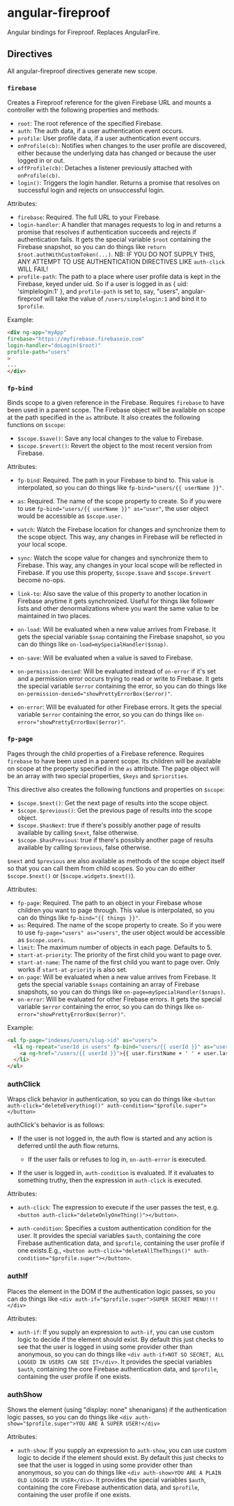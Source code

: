 angular-fireproof
=================

Angular bindings for Fireproof. Replaces AngularFire.

## Directives

All angular-fireproof directives generate new scope.

### `firebase`

Creates a Fireproof reference for the given Firebase URL and mounts a controller
with the following properties and methods:

- `root`: The root reference of the specified Firebase.
- `auth`: The auth data, if a user authentication event occurs.
- `profile`: User profile data, if a user authentication event occurs.
- `onProfile(cb)`: Notifies when changes to the user profile are discovered,
either because the underlying data has changed or because the user logged in
or out.
- `offProfile(cb)`: Detaches a listener previously attached with `onProfile(cb)`.
- `login()`: Triggers the login handler. Returns a promise that resolves on
successful login and rejects on unsuccessful login.

Attributes:

- `firebase`: Required. The full URL to your Firebase.
- `login-handler`: A handler that manages requests to log in and returns a promise
that resolves if authentication succeeds and rejects if authentication fails. It gets the special variable `$root` containing the Firebase snapshot, so you can
do things like `return $root.authWithCustomToken(...)`. NB: IF YOU DO NOT SUPPLY
THIS, ANY ATTEMPT TO USE AUTHENTICATION DIRECTIVES LIKE `auth-click` WILL FAIL!
- `profile-path`: The path to a place where user profile data is kept in the
Firebase, keyed under uid. So if a user is logged in as { uid: 'simplelogin:1' },
and `profile-path` is set to, say, "users", angular-fireproof will take the
value of `/users/simplelogin:1` and bind it to `$profile`.


Example:

```html
<div ng-app="myApp"
firebase="https://myfirebase.firebaseio.com"
login-handler="doLogin($root)"
profile-path="users"
>
...
</div>
```


### `fp-bind`

Binds scope to a given reference in the Firebase. Requires `firebase` to have
been used in a parent scope. The Firebase object will be available on scope
at the path specified in the `as` attribute. It also creates the following
functions on `$scope`:

- `$scope.$save()`: Save any local changes to the value to Firebase.
- `$scope.$revert()`: Revert the object to the most recent version from Firebase.

Attributes:

- `fp-bind`: Required. The path in your Firebase to bind to. This value is interpolated, so you can do things like `fp-bind="users/{{ userName }}"`.

- `as`: Required. The name of the scope property to create. So if you were to 
use `fp-bind="users/{{ userName }}" as="user"`, the user object would be accessible
as `$scope.user`.

- `watch`: Watch the Firebase location for changes and synchronize them to the
scope object. This way, any changes in Firebase will be reflected in your local
scope.

- `sync`: Watch the scope value for changes and synchronize them to Firebase. This way, any changes in your local scope will be reflected in Firebase. If you use
this property, `$scope.$save` and `$scope.$revert` become no-ops.

- `link-to`: Also save the value of this property to another location in Firebase
anytime it gets synchronized. Useful for things like follower lists and other
denormalizations where you want the same value to be maintained in two places.

- `on-load`: Will be evaluated when a new value arrives from Firebase. It gets
the special variable `$snap` containing the Firebase snapshot, so you can do things
like `on-load=mySpecialHandler($snap)`.

- `on-save`: Will be evaluated when a value is saved to Firebase.

- `on-permission-denied`: Will be evaluated instead of `on-error` if it's set and
a permission error occurs trying to read or write to Firebase. It gets the special variable `$error` containing the error, so you can do things like
`on-permission-denied="showPrettyErrorBox($error)"`.

- `on-error`: Will be evaluated for other Firebase errors. It gets the special variable `$error` containing the error, so you can do things like
`on-error="showPrettyErrorBox($error)"`.


### `fp-page`

Pages through the child properties of a Firebase reference. Requires `firebase` to have been used in a parent scope. Its children will be available on scope at the
property specified in the `as` attribute. The page object will be an array with
two special properties, `$keys` and `$priorities`.

This directive also creates the following functions and properties on `$scope`:

- `$scope.$next()`: Get the next page of results into the scope object.
- `$scope.$previous()`: Get the previous page of results into the scope object.
- `$scope.$hasNext`: true if there's possibly another page of results available
by calling `$next`, false otherwise.
- `$scope.$hasPrevious`: true if there's possibly another page of results available
by calling `$previous`, false otherwise.

`$next` and `$previous` are also available as methods of the scope object itself
so that you can call them from child scopes. So you can do either `$scope.$next()`
or (`$scope.widgets.$next()`).

Attributes:

- `fp-page`: Required. The path to an object in your Firebase whose children
you want to page through. This value is interpolated, so you can do things like `fp-bind="{{ things }}"`.
- `as`: Required. The name of the scope property to create. So if you were to use
`fp-page="users" as="users"`, the user object would be accessible as `$scope.users`.
- `limit`: The maximum number of objects in each page. Defaults to 5.
- `start-at-priority`: The priority of the first child you want to page over.
- `start-at-name`: The name of the first child you want to page over. Only works
if `start-at-priority` is also set.
- `on-page`: Will be evaluated when a new value arrives from Firebase. It gets
the special variable `$snaps` containing an array of Firebase snapshots, so you
can do things like `on-page=mySpecialHandler($snaps)`.
- `on-error`: Will be evaluated for other Firebase errors. It gets the special variable `$error` containing the error, so you can do things like
`on-error="showPrettyErrorBox($error)"`.

Example:

```html
<ul fp-page="indexes/users/slug->id" as="users">
  <li ng-repeat="userId in users" fp-bind="users/{{ userId }}" as="user">
    <a ng-href="/users/{{ userId }}">{{ user.firstName + ' ' + user.lastName }}</a>
  </li>
</ul>
```

### authClick

Wraps click behavior in authentication, so you can do things like
```<button auth-click="deleteEverything()" auth-condition="$profile.super"></button>```

authClick's behavior is as follows:

- If the user is not logged in, the auth flow is started and any action is deferred
until the auth flow returns.

   - If the user fails or refuses to log in, ```on-auth-error``` is executed.

- If the user is logged in, ```auth-condition``` is evaluated. If it evaluates
to something truthy, then the expression in ```auth-click``` is executed.

Attributes:

- `auth-click`: The expression to execute if the user passes the test, e.g.
```<button auth-click="deleteOnlyOneThing()"></button>```.

- `auth-condition`: Specifies a custom authentication condition for the user. It provides the special variables `$auth`, containing the core Firebase
authentication data, and `$profile`, containing the user profile if one exists.E.g., ```<button auth-click="deleteAllTheThings()" auth-condition="$profile.super"></button>```.


### authIf

Places the element in the DOM if the authentication logic passes, so you can
do things like ```<div auth-if="$profile.super">SUPER SECRET MENU!!!!</div>```

Attributes:

- `auth-if`: If you supply an expression to `auth-if`, you can use custom logic
to decide if the element should exist. By default this
just checks to see that the user is logged in using some provider other than
anonymous, so you can do things like
`<div auth-if>NOT SO SECRET, ALL LOGGED IN USERS CAN SEE IT</div>`. It provides
the special variables `$auth`, containing the core Firebase authentication data,
and `$profile`, containing the user profile if one exists.


### authShow

Shows the element (using "display: none" shenanigans) if the authentication logic
passes, so you can do things like ```<div auth-show="$profile.super">YOU ARE A SUPER USER!</div>```

Attributes:

- `auth-show`: If you supply an expression to `auth-show`, you can use custom logic
to decide if the element should exist. By default this
just checks to see that the user is logged in using some provider other than
anonymous, so you can do things like
`<div auth-show>YOU ARE A PLAIN OLD LOGGED IN USER</div>`. It provides
the special variables `$auth`, containing the core Firebase authentication data,
and `$profile`, containing the user profile if one exists.
